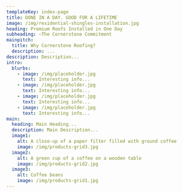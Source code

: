 ```yaml
---
templateKey: index-page
title: DONE IN A DAY. GOOD FOR A LIFETIME
image: /img/residential-shingles-installation.jpg
heading: Premium Roofs Installed in One Day
subheading: ~The Cornerstone Commitment
mainpitch:
  title: Why Cornerstone Roofing?
  description: ...
description: Description...
intro:
  blurbs:
    - image: /img/placeholder.jpg
      text: Interesting info...
    - image: /img/placeholder.jpg
      text: Interesting info...
    - image: /img/placeholder.jpg
      text: Interesting info...
    - image: /img/placeholder.jpg
      text: Interesting info...
main:
  heading: Main Heading...
  description: Main Description...
  image1:
    alt: A close-up of a paper filter filled with ground coffee
    image: /img/products-grid3.jpg
  image2:
    alt: A green cup of a coffee on a wooden table
    image: /img/products-grid2.jpg
  image3:
    alt: Coffee beans
    image: /img/products-grid1.jpg
---
```

